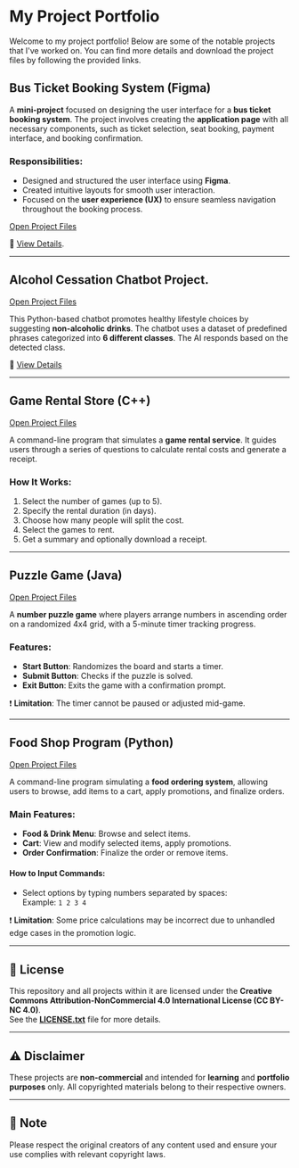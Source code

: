 # My Project Portfolio

Welcome to my project portfolio! Below are some of the notable projects that I've worked on. You can find more details and download the project files by following the provided links.


## **Bus Ticket Booking System** (Figma)

A **mini-project** focused on designing the user interface for a **bus ticket booking system**. The project involves creating the **application page** with all necessary components, such as ticket selection, seat booking, payment interface, and booking confirmation.

### **Responsibilities**:
- Designed and structured the user interface using **Figma**.
- Created intuitive layouts for smooth user interaction.
- Focused on the **user experience (UX)** to ensure seamless navigation throughout the booking process.

[Open Project Files](https://www.figma.com/design/Fjaufv6cvjiQxobv58poze/Manoi_BusTours?node-id=0-1&p=f)

🔗 [View Details](https://github.com/DonyWeasley/project/blob/main/project/831_Manoi.pdf).

---

## **Alcohol Cessation Chatbot Project.**

[Open Project Files](https://github.com/DonyWeasley/project/tree/main/project/line_chatbot_python)

This Python-based chatbot promotes healthy lifestyle choices by suggesting **non-alcoholic drinks**. The chatbot uses a dataset of predefined phrases categorized into **6 different classes**. The AI responds based on the detected class.

🔗 [View Details](https://drive.google.com/file/d/1Dv4lfBYVDrJ_FkvrqYGSY6O6aX8vdZYt/view?usp=sharing)


---

## **Game Rental Store** (C++)

[Open Project Files](https://github.com/DonyWeasley/project/blob/main/project/game%20rental%20store.cpp)

A command-line program that simulates a **game rental service**. It guides users through a series of questions to calculate rental costs and generate a receipt.

### **How It Works**:
1. Select the number of games (up to 5).
2. Specify the rental duration (in days).
3. Choose how many people will split the cost.
4. Select the games to rent.
5. Get a summary and optionally download a receipt.

---

## **Puzzle Game** (Java)

[Open Project Files](https://github.com/DonyWeasley/project/tree/main/project/Puzzle%20game)

A **number puzzle game** where players arrange numbers in ascending order on a randomized 4x4 grid, with a 5-minute timer tracking progress.

### **Features**:
- **Start Button**: Randomizes the board and starts a timer.
- **Submit Button**: Checks if the puzzle is solved.
- **Exit Button**: Exits the game with a confirmation prompt.

❗ **Limitation**: The timer cannot be paused or adjusted mid-game.

---

## **Food Shop Program** (Python)

[Open Project Files](https://github.com/DonyWeasley/project/blob/main/project/Food_Shop3.py)

A command-line program simulating a **food ordering system**, allowing users to browse, add items to a cart, apply promotions, and finalize orders.

### **Main Features**:
- **Food & Drink Menu**: Browse and select items.
- **Cart**: View and modify selected items, apply promotions.
- **Order Confirmation**: Finalize the order or remove items.

#### **How to Input Commands**:
- Select options by typing numbers separated by spaces:  
  Example: `1 2 3 4`

❗ **Limitation**: Some price calculations may be incorrect due to unhandled edge cases in the promotion logic.

---

## 📜 **License**
This repository and all projects within it are licensed under the **Creative Commons Attribution-NonCommercial 4.0 International License (CC BY-NC 4.0)**.  
See the **[LICENSE.txt](LICENSE.txt)** file for more details.

---

## ⚠️ **Disclaimer**
These projects are **non-commercial** and intended for **learning** and **portfolio purposes** only. All copyrighted materials belong to their respective owners.

---

## 📝 **Note**
Please respect the original creators of any content used and ensure your use complies with relevant copyright laws.


